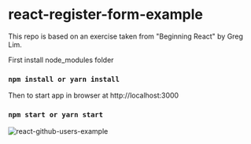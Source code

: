 # react-register-form-example

This repo is based on an exercise taken from "Beginning React" by Greg Lim.

First install node_modules folder
### `npm install or yarn install`

Then to start app in browser at http://localhost:3000
### `npm start or yarn start`

![react-github-users-example](https://user-images.githubusercontent.com/20928980/107151183-d9e0e380-6926-11eb-9784-0c22225b91a0.gif)
